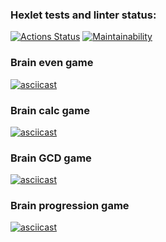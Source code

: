 ### Hexlet tests and linter status:
[![Actions Status](https://github.com/alistkov/php-project-45/workflows/hexlet-check/badge.svg)](https://github.com/alistkov/php-project-45/actions)
[![Maintainability](https://api.codeclimate.com/v1/badges/6a2c2e64893633e8c544/maintainability)](https://codeclimate.com/github/alistkov/php-project-45/maintainability)

### Brain even game
[![asciicast](https://asciinema.org/a/PeeuQKihh7hO8eKp3rq4VFirP.svg)](https://asciinema.org/a/PeeuQKihh7hO8eKp3rq4VFirP)

### Brain calc game
[![asciicast](https://asciinema.org/a/ue3VA6hTkH1uUw9FKAPumx9Re.svg)](https://asciinema.org/a/ue3VA6hTkH1uUw9FKAPumx9Re)

### Brain GCD game
[![asciicast](https://asciinema.org/a/2POYNo1YvMesdIOYLEj8kWAh5.svg)](https://asciinema.org/a/2POYNo1YvMesdIOYLEj8kWAh5)

### Brain progression game
[![asciicast](https://asciinema.org/a/vxYil89KUIItw9sPUwsHmDA72.svg)](https://asciinema.org/a/vxYil89KUIItw9sPUwsHmDA72)